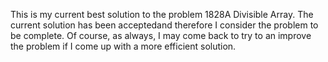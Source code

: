 This is my current best solution to the problem 1828A Divisible Array. The current solution has been acceptedand therefore I consider the problem to be complete. Of course, as always, I may come back to try to an improve the problem if I come up with a more efficient solution. 